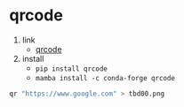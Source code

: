 # qrcode

1. link
   * [qrcode](https://github.com/lincolnloop/python-qrcode)
2. install
   * `pip install qrcode`
   * `mamba install -c conda-forge qrcode`

```bash
qr "https://www.google.com" > tbd00.png
```
